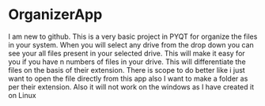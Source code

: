# OrganizerApp

I am new to github. 
This is a very basic project in PYQT for organize the files in your system.
When you will select any drive from the drop down you can see your all files present in your selected drive.
This will make it easy for you if you have n numbers of files in your drive.
This will differentiate the files on the basis of their extension.
There is scope to do better like i just want to open the file directly from this app also I want to make a folder as per their extension.
Also it will not work on the windows as I have created it on Linux
